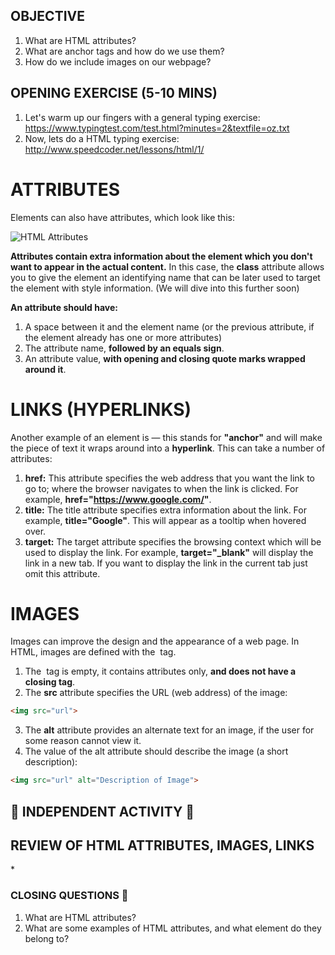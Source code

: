 ## OBJECTIVE

1.  What are HTML attributes?
2.  What are anchor tags and how do we use them?
3.  How do we include images on our webpage?

## OPENING EXERCISE (5-10 MINS)

1.  Let's warm up our fingers with a general typing exercise: https://www.typingtest.com/test.html?minutes=2&textfile=oz.txt
2.  Now, lets do a HTML typing exercise: http://www.speedcoder.net/lessons/html/1/

# ATTRIBUTES

Elements can also have attributes, which look like this:

![HTML Attributes](https://mdn.mozillademos.org/files/9345/grumpy-cat-attribute-small.png)

**Attributes contain extra information about the element which you don't want to appear in the actual content.** In this case, the **class** attribute allows you to give the element an identifying name that can be later used to target the element with style information. (We will dive into this further soon)

**An attribute should have:**

1.  A space between it and the element name (or the previous attribute, if the element already has one or more attributes)
2.  The attribute name, **followed by an equals sign**.
3.  An attribute value, **with opening and closing quote marks wrapped around it**.

# LINKS (HYPERLINKS)

Another example of an element is <a> — this stands for **"anchor"** and will make the piece of text it wraps around into a **hyperlink**. This can take a number of attributes:

1.  **href:** This attribute specifies the web address that you want the link to go to; where the browser navigates to when the link is clicked. For example, **href="https://www.google.com/"**.
2.  **title:** The title attribute specifies extra information about the link. For example, **title="Google"**. This will appear as a tooltip when hovered over.
3.  **target:** The target attribute specifies the browsing context which will be used to display the link. For example, **target="\_blank"** will display the link in a new tab. If you want to display the link in the current tab just omit this attribute.

# IMAGES

Images can improve the design and the appearance of a web page. In HTML, images are defined with the <img> tag.

1.  The <img> tag is empty, it contains attributes only, **and does not have a closing tag**.
2.  The **src** attribute specifies the URL (web address) of the image:

```html
<img src="url">
```

3.  The **alt** attribute provides an alternate text for an image, if the user for some reason cannot view it.
4.  The value of the alt attribute should describe the image (a short description):

```html
<img src="url" alt="Description of Image">
```

## 🚨 INDEPENDENT ACTIVITY 🚨

## REVIEW OF HTML ATTRIBUTES, IMAGES, LINKS

\*

### CLOSING QUESTIONS 🚨

1.  What are HTML attributes?
2.  What are some examples of HTML attributes, and what element do they belong to?
